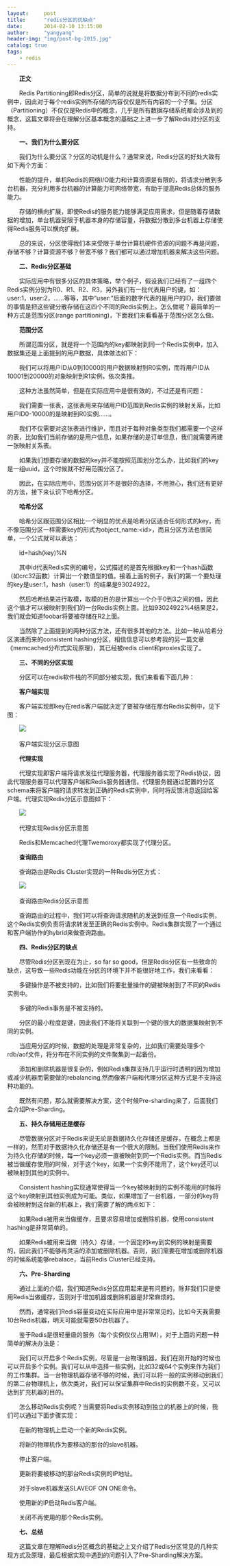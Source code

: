 ```yaml
---
layout:     post
title:      "redis分区的优缺点"
date:       2014-02-10 13:15:00
author:     "yangyang"
header-img: "img/post-bg-2015.jpg"
catalog: true
tags:
    - redis
---
```

<div class="text clear" itemprop="articleBody">
<p>　　<strong><strong>正文</strong></strong></p>
<p>　　Redis Partitioning即Redis分区，简单的说就是将数据分布到不同的redis实例中，因此对于每个redis实例所存储的内容仅仅是所有内容的一个子集。分区（Partitioning）不仅仅是Redis中的概念，几乎是所有数据存储系统都会涉及到的概念，这篇文章将会在理解分区基本概念的基础之上进一步了解Redis对分区的支持。 </p>
<p>　　<strong><strong>一、我们为什么要分区</strong></strong></p>
<p>　　我们为什么要分区？分区的动机是什么？通常来说，Redis分区的好处大致有如下两个方面： </p>
<p>　　性能的提升，单机Redis的网络I/O能力和计算资源是有限的，将请求分散到多台机器，充分利用多台机器的计算能力可网络带宽，有助于提高Redis总体的服务能力。 </p>
<p>　　存储的横向扩展，即使Redis的服务能力能够满足应用需求，但是随着存储数据的增加，单台机器受限于机器本身的存储容量，将数据分散到多台机器上存储使得Redis服务可以横向扩展。 </p>
<p>　　总的来说，分区使得我们本来受限于单台计算机硬件资源的问题不再是问题，存储不够？计算资源不够？带宽不够？我们都可以通过增加机器来解决这些问题。 </p>
<p>　　<strong><strong>二、Redis分区基础</strong></strong></p>
<p>　　实际应用中有很多分区的具体策略，举个例子，假设我们已经有了一组四个Redis实例分别为R0、R1、R2、R3，另外我们有一批代表用户的键，如：user:1，user:2，……等等，其中“user:”后面的数字代表的是用户的ID，我们要做的事情是把这些键分散存储在这四个不同的Redis实例上。怎么做呢？最简单的一种方式是范围分区(range partitioning)，下面我们来看看基于范围分区怎么做。 </p>
<p>　　<strong><strong>范围分区</strong></strong></p>
<p>　　所谓范围分区，就是将一个范围内的key都映射到同一个Redis实例中，加入数据集还是上面提到的用户数据，具体做法如下： </p>
<p>　　我们可以将用户ID从0到10000的用户数据映射到R0实例，而将用户ID从10001到20000的对象映射到R1实例，依次类推。 </p>
<p>　　这种方法虽然简单，但是在实际应用中是很有效的，不过还是有问题： </p>
<p>　　我们需要一张表，这张表用来存储用户ID范围到Redis实例的映射关系，比如用户ID0-10000的是映射到R0实例……。 </p>
<p>　　我们不仅需要对这张表进行维护，而且对于每种对象类型我们都需要一个这样的表，比如我们当前存储的是用户信息，如果存储的是订单信息，我们就需要再建一张映射关系表。 </p>
<p>　　如果我们想要存储的数据的key并不能按照范围划分怎么办，比如我们的key是一组uuid，这个时候就不好用范围分区了。 </p>
<p>　　因此，在实际应用中，范围分区并不是很好的选择，不用担心，我们还有更好的方法，接下来认识下哈希分区。 </p>
<p>　　<strong><strong>哈希分区</strong></strong></p>
<p>　　哈希分区跟范围分区相比一个明显的优点是哈希分区适合任何形式的key，而不像范围分区一样需要key的形式为object_name:&lt;id&gt;，而且分区方法也很简单，一个公式就可以表达： </p>
<p>　　id=hash(key)%N </p>
<p>　　其中id代表Redis实例的编号，公式描述的是首先根据key和一个hash函数（如crc32函数）计算出一个数值型的值。接着上面的例子，我们的第一个要处理的key是user:1，hash（user:1）的结果是93024922。 </p>
<p>　　然后哈希结果进行取模，取模的目的是计算出一个介于0到3之间的值，因此这个值才可以被映射到我们的一台Redis实例上面。比如93024922%4结果是2，我们就会知道foobar将要被存储在R2上面。 </p>
<p>　　当然除了上面提到的两种分区方法，还有很多其他的方法。比如一种从哈希分区演进而来的consistent hashing分区，相信信息可以参考我的另一篇文章《memcached分布式实现原理》，其已经被redis client和proxies实现了。 </p>
<p>　　<strong><strong>三、不同的分区实现</strong></strong></p>
<p>　　分区可以在redis软件栈的不同部分被实现，我们来看看下面几种： </p>
<p>　　<strong><strong>客户端实现</strong></strong></p>
<p>　　客户端实现即key在redis客户端就决定了要被存储在那台Redis实例中，见下图： </p>
<p>　　<img src="http://n1.itc.cn/img8/wb/recom/2016/05/23/146400573956879778.JPEG" style="max-width:600px;" /></p>
<p>　　客户端实现分区示意图 </p>
<p>　　<strong><strong>代理实现</strong></strong></p>
<p>　　代理实现即客户端将请求发往代理服务器，代理服务器实现了Redis协议，因此代理服务器可以代理客户端和Redis服务器通信。代理服务器通过配置的分区schema来将客户端的请求转发到正确的Redis实例中，同时将反馈消息返回给客户端。代理实现Redis分区示意图如下： </p>
<p>　　<img src="http://n1.itc.cn/img8/wb/recom/2016/05/23/146400573967024356.JPEG" style="max-width:600px;" /></p>
<p>　　代理实现Redis分区示意图 </p>
<p>　　Redis和Memcached代理Twemoroxy都实现了代理分区。 </p>
<p>　　<strong><strong>查询路由</strong></strong></p>
<p>　　查询路由是Redis Cluster实现的一种Redis分区方式： </p>
<p>　　<img src="http://n1.itc.cn/img8/wb/recom/2016/05/23/146400573974999478.JPEG" style="max-width:600px;" /></p>
<p>　　查询路由Redis分区示意图 </p>
<p>　　查询路由的过程中，我们可以将查询请求随机的发送到任意一个Redis实例，这个Redis实例负责将请求转发至正确的Redis实例中。Redis集群实现了一个通过和客户端协作的hybrid来做查询路由。 </p>
<p>　　<strong><strong>四、Redis分区的缺点</strong></strong></p>
<p>　　尽管Redis分区到现在为止，so far so good，但是Redis分区有一些致命的缺点，这导致一些Redis功能在分区的环境下并不能很好地工作，我们来看看： </p>
<p>　　多键操作是不被支持的，比如我们将要批量操作的键被映射到了不同的Redis实例中。 </p>
<p>　　多键的Redis事务是不被支持的。 </p>
<p>　　分区的最小粒度是键，因此我们不能将关联到一个键的很大的数据集映射到不同的实例。 </p>
<p>　　当应用分区的时候，数据的处理是非常复杂的，比如我们需要处理多个rdb/aof文件，将分布在不同实例的文件聚集到一起备份。 </p>
<p>　　添加和删除机器是很复杂的，例如Redis集群支持几乎运行时透明的因为增加或减少机器而需要做的rebalancing,然而像客户端和代理分区这种方式是不支持这种功能的。 </p>
<p>　　既然有问题，那么就需要解决方案，这个时候Pre-sharding来了，后面我们会介绍Pre-Sharding。 </p>
<p>　　<strong><strong>五、持久存储用还是缓存</strong></strong></p>
<p>　　尽管数据分区对于Redis来说无论是数据持久化存储还是缓存，在概念上都是一样的，然而对于数据持久化存储还是有一个很大的限制。当我们使用Redis来作为持久化存储的时候，每一个key必须一直被映射到同一个Redis实例。而当Redis被当做缓存使用的时候，对于这个key，如果一个实例不能用了，这个key还可以被映射到其他的实例中。 </p>
<p>　　Consistent hashing实现通常使得当一个key被映射到的实例不能用的时候将这个key映射到其他实例成为可能。类似，如果增加了一台机器，一部分的key将会被映射到这台新的机器上，我们需要了解的两点如下： </p>
<p>　　如果Redis被用来当做缓存，且要求容易增加或删除机器，使用consistent hashing是非常简单的。 </p>
<p>　　如果Redis被用来当做（持久）存储，一个固定的key到实例的映射是需要的，因此我们不能够再灵活的添加或删除机器。否则，我们需要在增加或删除机器的时候系统能够rebalace，当前Redis Cluster已经支持。 </p>
<p>　　<strong><strong>六、Pre-Sharding</strong></strong></p>
<p>　　通过上面的介绍，我们知道Redis分区应用起来是有问题的，除非我们只是使用Redis当做缓存，否则对于增加机器或删除机器是非常麻烦的。 </p>
<p>　　然而，通常我们Redis容量变动在实际应用中是非常常见的，比如今天我需要10台Redis机器，明天可能就需要50台机器了。 </p>
<p>　　鉴于Redis是很轻量级的服务（每个实例仅仅占用1M），对于上面的问题一种简单的解决办法是： </p>
<p>　　我们可以开启多个Redis实例，尽管是一台物理机器，我们在刚开始的时候也可以开启多个实例。我们可以从中选择一些实例，比如32或64个实例来作为我们的工作集群。当一台物理机器存储不够的时候，我们可以将一般的实例移动到我们的第二台物理机上，依次类对，我们可以保证集群中Redis的实例数不变，又可以达到扩充机器的目的。 </p>
<p>　　怎么移动Redis实例呢？当需要将Redis实例移动到独立的机器上的时候，我们可以通过下面步骤实现： </p>
<p>　　在新的物理机上启动一个新的Redis实例。 </p>
<p>　　将新的物理机作为要移动的那台的slave机器。 </p>
<p>　　停止客户端。 </p>
<p>　　更新将要被移动的那台Redis实例的IP地址。 </p>
<p>　　对于slave机器发送SLAVEOF ON ONE命令。 </p>
<p>　　使用新的IP启动Redis客户端。 </p>
<p>　　关闭不再使用的那个Redis实例。 </p>
<p>　　<strong><strong>七、总结</strong></strong></p>
<p>　　这篇文章在理解Redis分区概念的基础之上又介绍了Redis分区常见的几种实现方式及原理，最后根据实现中遇到的问题引入了Pre-Sharding解决方案。 </p>

